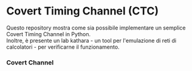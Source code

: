 # Covert Timing Channel (CTC)

Questo repository mostra come sia possibile implementare un semplice Covert Timing Channel in Python. <br>
Inoltre, è presente un lab kathara - un tool per l'emulazione di reti di calcolatori - per verificarne il funzionamento.

### Covert Channel


